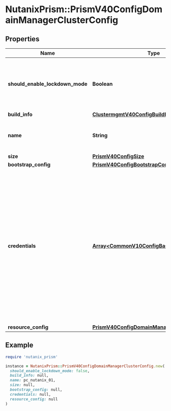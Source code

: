 # NutanixPrism::PrismV40ConfigDomainManagerClusterConfig

## Properties

| Name | Type | Description | Notes |
| ---- | ---- | ----------- | ----- |
| **should_enable_lockdown_mode** | **Boolean** | A boolean value indicating whether to enable lockdown mode for a cluster. | [optional] |
| **build_info** | [**ClustermgmtV40ConfigBuildInfo**](ClustermgmtV40ConfigBuildInfo.md) |  |  |
| **name** | **String** | Name of the domain manager (Prism Central). |  |
| **size** | [**PrismV40ConfigSize**](PrismV40ConfigSize.md) |  |  |
| **bootstrap_config** | [**PrismV40ConfigBootstrapConfig**](PrismV40ConfigBootstrapConfig.md) |  | [optional] |
| **credentials** | [**Array&lt;CommonV10ConfigBasicAuth&gt;**](CommonV10ConfigBasicAuth.md) | The credentials consist of a username and password for a particular user like admin. Users can pass the credentials of admin users currently which will be configured in the create domain manager operation. | [optional] |
| **resource_config** | [**PrismV40ConfigDomainManagerResourceConfig**](PrismV40ConfigDomainManagerResourceConfig.md) |  | [optional] |

## Example

```ruby
require 'nutanix_prism'

instance = NutanixPrism::PrismV40ConfigDomainManagerClusterConfig.new(
  should_enable_lockdown_mode: false,
  build_info: null,
  name: pc_nutanix_01,
  size: null,
  bootstrap_config: null,
  credentials: null,
  resource_config: null
)
```

